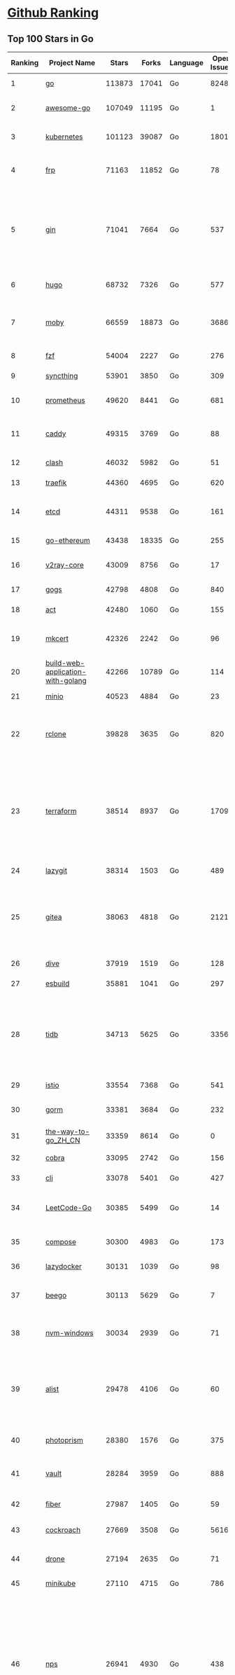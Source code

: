 [Github Ranking](../README.md)
==========

## Top 100 Stars in Go

| Ranking | Project Name | Stars | Forks | Language | Open Issues | Description | Last Commit |
| ------- | ------------ | ----- | ----- | -------- | ----------- | ----------- | ----------- |
| 1 | [go](https://github.com/golang/go) | 113873 | 17041 | Go | 8248 | The Go programming language | 2023-08-27T02:34:29Z |
| 2 | [awesome-go](https://github.com/avelino/awesome-go) | 107049 | 11195 | Go | 1 | A curated list of awesome Go frameworks, libraries and software | 2023-08-26T09:35:36Z |
| 3 | [kubernetes](https://github.com/kubernetes/kubernetes) | 101123 | 39087 | Go | 1801 | Production-Grade Container Scheduling and Management | 2023-08-26T23:24:10Z |
| 4 | [frp](https://github.com/fatedier/frp) | 71163 | 11852 | Go | 78 | A fast reverse proxy to help you expose a local server behind a NAT or firewall to the internet. | 2023-08-23T04:53:26Z |
| 5 | [gin](https://github.com/gin-gonic/gin) | 71041 | 7664 | Go | 537 | Gin is a HTTP web framework written in Go (Golang). It features a Martini-like API with much better performance -- up to 40 times faster. If you need smashing performance, get yourself some Gin. | 2023-08-21T22:36:18Z |
| 6 | [hugo](https://github.com/gohugoio/hugo) | 68732 | 7326 | Go | 577 | The world’s fastest framework for building websites. | 2023-08-25T06:51:52Z |
| 7 | [moby](https://github.com/moby/moby) | 66559 | 18873 | Go | 3686 | Moby Project - a collaborative project for the container ecosystem to assemble container-based systems | 2023-08-26T22:01:06Z |
| 8 | [fzf](https://github.com/junegunn/fzf) | 54004 | 2227 | Go | 276 | :cherry_blossom: A command-line fuzzy finder | 2023-08-26T11:01:13Z |
| 9 | [syncthing](https://github.com/syncthing/syncthing) | 53901 | 3850 | Go | 309 | Open Source Continuous File Synchronization | 2023-08-26T15:50:33Z |
| 10 | [prometheus](https://github.com/prometheus/prometheus) | 49620 | 8441 | Go | 681 | The Prometheus monitoring system and time series database. | 2023-08-26T23:42:52Z |
| 11 | [caddy](https://github.com/caddyserver/caddy) | 49315 | 3769 | Go | 88 | Fast and extensible multi-platform HTTP/1-2-3 web server with automatic HTTPS | 2023-08-27T02:46:08Z |
| 12 | [clash](https://github.com/Dreamacro/clash) | 46032 | 5982 | Go | 51 | A rule-based tunnel in Go. | 2023-08-26T16:35:52Z |
| 13 | [traefik](https://github.com/traefik/traefik) | 44360 | 4695 | Go | 620 | The Cloud Native Application Proxy | 2023-08-25T01:47:04Z |
| 14 | [etcd](https://github.com/etcd-io/etcd) | 44311 | 9538 | Go | 161 | Distributed reliable key-value store for the most critical data of a distributed system | 2023-08-26T17:19:15Z |
| 15 | [go-ethereum](https://github.com/ethereum/go-ethereum) | 43438 | 18335 | Go | 255 | Official Go implementation of the Ethereum protocol | 2023-08-27T00:41:31Z |
| 16 | [v2ray-core](https://github.com/v2ray/v2ray-core) | 43009 | 8756 | Go | 17 | A platform for building proxies to bypass network restrictions. | 2023-08-07T03:53:50Z |
| 17 | [gogs](https://github.com/gogs/gogs) | 42798 | 4808 | Go | 840 | Gogs is a painless self-hosted Git service | 2023-08-25T03:32:48Z |
| 18 | [act](https://github.com/nektos/act) | 42480 | 1060 | Go | 155 | Run your GitHub Actions locally 🚀 | 2023-08-22T16:46:54Z |
| 19 | [mkcert](https://github.com/FiloSottile/mkcert) | 42326 | 2242 | Go | 96 | A simple zero-config tool to make locally trusted development certificates with any names you'd like. | 2023-08-07T07:50:51Z |
| 20 | [build-web-application-with-golang](https://github.com/astaxie/build-web-application-with-golang) | 42266 | 10789 | Go | 114 | A golang ebook intro how to build a web with golang | 2023-08-21T14:20:10Z |
| 21 | [minio](https://github.com/minio/minio) | 40523 | 4884 | Go | 23 | High Performance Object Storage for AI | 2023-08-26T07:33:26Z |
| 22 | [rclone](https://github.com/rclone/rclone) | 39828 | 3635 | Go | 820 | "rsync for cloud storage" - Google Drive, S3, Dropbox, Backblaze B2, One Drive, Swift, Hubic, Wasabi, Google Cloud Storage, Yandex Files | 2023-08-26T10:39:53Z |
| 23 | [terraform](https://github.com/hashicorp/terraform) | 38514 | 8937 | Go | 1709 | Terraform enables you to safely and predictably create, change, and improve infrastructure. It is a source-available tool that codifies APIs into declarative configuration files that can be shared amongst team members, treated as code, edited, reviewed, and versioned. | 2023-08-25T21:21:18Z |
| 24 | [lazygit](https://github.com/jesseduffield/lazygit) | 38314 | 1503 | Go | 489 | simple terminal UI for git commands | 2023-08-25T13:53:30Z |
| 25 | [gitea](https://github.com/go-gitea/gitea) | 38063 | 4818 | Go | 2121 | Git with a cup of tea! Painless self-hosted all-in-one software development service, including Git hosting, code review, team collaboration, package registry and CI/CD | 2023-08-27T02:32:39Z |
| 26 | [dive](https://github.com/wagoodman/dive) | 37919 | 1519 | Go | 128 | A tool for exploring each layer in a docker image | 2023-08-20T15:41:23Z |
| 27 | [esbuild](https://github.com/evanw/esbuild) | 35881 | 1041 | Go | 297 | An extremely fast bundler for the web | 2023-08-14T02:32:15Z |
| 28 | [tidb](https://github.com/pingcap/tidb) | 34713 | 5625 | Go | 3356 | TiDB is an open-source, cloud-native, distributed, MySQL-Compatible database for elastic scale and real-time analytics. Try AI-powered Chat2Query free at : https://tidbcloud.com/free-trial | 2023-08-27T02:47:29Z |
| 29 | [istio](https://github.com/istio/istio) | 33554 | 7368 | Go | 541 | Connect, secure, control, and observe services. | 2023-08-27T02:37:21Z |
| 30 | [gorm](https://github.com/go-gorm/gorm) | 33381 | 3684 | Go | 232 | The fantastic ORM library for Golang, aims to be developer friendly | 2023-08-25T13:19:45Z |
| 31 | [the-way-to-go_ZH_CN](https://github.com/unknwon/the-way-to-go_ZH_CN) | 33359 | 8614 | Go | 0 | 《The Way to Go》中文译本，中文正式名《Go 入门指南》 | 2023-08-12T01:54:36Z |
| 32 | [cobra](https://github.com/spf13/cobra) | 33095 | 2742 | Go | 156 | A Commander for modern Go CLI interactions | 2023-08-21T10:07:02Z |
| 33 | [cli](https://github.com/cli/cli) | 33078 | 5401 | Go | 427 | GitHub’s official command line tool | 2023-08-26T19:09:00Z |
| 34 | [LeetCode-Go](https://github.com/halfrost/LeetCode-Go) | 30385 | 5499 | Go | 14 | ✅ Solutions to LeetCode by Go, 100% test coverage, runtime beats 100% / LeetCode 题解 | 2023-08-01T14:41:22Z |
| 35 | [compose](https://github.com/docker/compose) | 30300 | 4983 | Go | 173 | Define and run multi-container applications with Docker | 2023-08-26T12:29:29Z |
| 36 | [lazydocker](https://github.com/jesseduffield/lazydocker) | 30131 | 1039 | Go | 98 | The lazier way to manage everything docker | 2023-08-11T15:27:25Z |
| 37 | [beego](https://github.com/beego/beego) | 30113 | 5629 | Go | 7 | beego is an open-source, high-performance web framework for the Go programming language. | 2023-08-25T12:53:17Z |
| 38 | [nvm-windows](https://github.com/coreybutler/nvm-windows) | 30034 | 2939 | Go | 71 | A node.js version management utility for Windows. Ironically written in Go. | 2023-08-17T06:59:00Z |
| 39 | [alist](https://github.com/alist-org/alist) | 29478 | 4106 | Go | 60 | 🗂️A file list/WebDAV program that supports multiple storages, powered by Gin and Solidjs. / 一个支持多存储的文件列表/WebDAV程序，使用 Gin 和 Solidjs。 | 2023-08-26T17:39:34Z |
| 40 | [photoprism](https://github.com/photoprism/photoprism) | 28380 | 1576 | Go | 375 | AI-Powered Photos App for the Decentralized Web 🌈💎✨ | 2023-08-26T13:22:02Z |
| 41 | [vault](https://github.com/hashicorp/vault) | 28284 | 3959 | Go | 888 | A tool for secrets management, encryption as a service, and privileged access management | 2023-08-26T21:52:39Z |
| 42 | [fiber](https://github.com/gofiber/fiber) | 27987 | 1405 | Go | 59 | ⚡️ Express inspired web framework written in Go | 2023-08-26T13:32:05Z |
| 43 | [cockroach](https://github.com/cockroachdb/cockroach) | 27669 | 3508 | Go | 5616 | CockroachDB - the open source, cloud-native distributed SQL database. | 2023-08-27T01:09:39Z |
| 44 | [drone](https://github.com/harness/drone) | 27194 | 2635 | Go | 71 | Drone is a Container-Native, Continuous Delivery Platform | 2023-08-21T12:37:13Z |
| 45 | [minikube](https://github.com/kubernetes/minikube) | 27110 | 4715 | Go | 786 | Run Kubernetes locally | 2023-08-25T17:20:24Z |
| 46 | [nps](https://github.com/ehang-io/nps) | 26941 | 4930 | Go | 438 | 一款轻量级、高性能、功能强大的内网穿透代理服务器。支持tcp、udp、socks5、http等几乎所有流量转发，可用来访问内网网站、本地支付接口调试、ssh访问、远程桌面，内网dns解析、内网socks5代理等等……，并带有功能强大的web管理端。a lightweight, high-performance, powerful intranet penetration proxy server, with a powerful web management terminal. | 2023-07-17T03:53:54Z |
| 47 | [consul](https://github.com/hashicorp/consul) | 26835 | 4381 | Go | 1093 | Consul is a distributed, highly available, and data center aware solution to connect and configure applications across dynamic, distributed infrastructure. | 2023-08-25T23:13:09Z |
| 48 | [echo](https://github.com/labstack/echo) | 26415 | 2190 | Go | 51 | High performance, minimalist Go web framework | 2023-08-22T19:50:58Z |
| 49 | [portainer](https://github.com/portainer/portainer) | 26358 | 2230 | Go | 312 | Making Docker and Kubernetes management easy. | 2023-08-26T15:38:58Z |
| 50 | [influxdb](https://github.com/influxdata/influxdb) | 26031 | 3416 | Go | 1741 | Scalable datastore for metrics, events, and real-time analytics | 2023-08-20T02:18:22Z |
| 51 | [pocketbase](https://github.com/pocketbase/pocketbase) | 25458 | 1050 | Go | 46 | Open Source realtime backend in 1 file | 2023-08-26T11:46:41Z |
| 52 | [kit](https://github.com/go-kit/kit) | 25335 | 2439 | Go | 35 | A standard library for microservices. | 2023-08-25T14:21:49Z |
| 53 | [go-zero](https://github.com/zeromicro/go-zero) | 25286 | 3595 | Go | 310 | A cloud-native Go microservices framework with cli tool for productivity. | 2023-08-25T02:34:52Z |
| 54 | [helm](https://github.com/helm/helm) | 24849 | 6851 | Go | 274 | The Kubernetes Package Manager | 2023-08-27T02:55:40Z |
| 55 | [iris](https://github.com/kataras/iris) | 24276 | 2487 | Go | 87 | The fastest HTTP/2 Go Web Framework. New, modern and easy to learn. Fast development with Code you control. Unbeatable cost-performance ratio :rocket: | 2023-08-25T08:45:58Z |
| 56 | [k3s](https://github.com/k3s-io/k3s) | 24269 | 2121 | Go | 88 | Lightweight Kubernetes | 2023-08-25T21:12:05Z |
| 57 | [viper](https://github.com/spf13/viper) | 23817 | 1954 | Go | 376 | Go configuration with fangs | 2023-08-24T17:36:24Z |
| 58 | [nsq](https://github.com/nsqio/nsq) | 23726 | 2884 | Go | 50 | A realtime distributed messaging platform | 2023-07-16T20:11:26Z |
| 59 | [v2ray-core](https://github.com/v2fly/v2ray-core) | 23631 | 3747 | Go | 42 | A platform for building proxies to bypass network restrictions. | 2023-08-26T13:59:42Z |
| 60 | [faas](https://github.com/openfaas/faas) | 23417 | 1868 | Go | 31 | OpenFaaS - Serverless Functions Made Simple | 2023-08-22T17:38:32Z |
| 61 | [croc](https://github.com/schollz/croc) | 23384 | 996 | Go | 108 | Easily and securely send things from one computer to another :crocodile: :package: | 2023-08-18T09:00:46Z |
| 62 | [ngrok](https://github.com/inconshreveable/ngrok) | 23164 | 4314 | Go | 225 | Introspected tunnels to localhost | 2023-07-09T00:44:48Z |
| 63 | [logrus](https://github.com/sirupsen/logrus) | 23152 | 2267 | Go | 4 | Structured, pluggable logging for Go. | 2023-07-21T15:53:03Z |
| 64 | [docker_practice](https://github.com/yeasy/docker_practice) | 22813 | 5586 | Go | 4 | Learn and understand Docker&Container technologies, with real DevOps practice! | 2023-08-18T04:55:29Z |
| 65 | [go-patterns](https://github.com/tmrts/go-patterns) | 22697 | 2097 | Go | 17 | Curated list of Go design patterns, recipes and idioms | 2023-04-30T11:12:57Z |
| 66 | [hub](https://github.com/mislav/hub) | 22523 | 2405 | Go | 238 | A command-line tool that makes git easier to use with GitHub. | 2023-07-25T10:30:58Z |
| 67 | [micro](https://github.com/zyedidia/micro) | 22518 | 1145 | Go | 702 | A modern and intuitive terminal-based text editor | 2023-08-26T15:15:56Z |
| 68 | [milvus](https://github.com/milvus-io/milvus) | 22446 | 2474 | Go | 593 | A cloud-native vector database, storage for next generation AI applications | 2023-08-26T15:08:08Z |
| 69 | [k9s](https://github.com/derailed/k9s) | 22018 | 1411 | Go | 422 | 🐶 Kubernetes CLI To Manage Your Clusters In Style! | 2023-08-26T02:39:17Z |
| 70 | [lux](https://github.com/iawia002/lux) | 21903 | 2569 | Go | 449 | 👾 Fast and simple video download library and CLI tool written in Go | 2023-08-16T05:58:09Z |
| 71 | [dapr](https://github.com/dapr/dapr) | 21785 | 1704 | Go | 369 | Dapr is a portable, event-driven, runtime for building distributed applications across cloud and edge. | 2023-08-27T02:07:17Z |
| 72 | [vegeta](https://github.com/tsenart/vegeta) | 21742 | 1318 | Go | 52 | HTTP load testing tool and library. It's over 9000! | 2023-08-18T11:31:46Z |
| 73 | [rancher](https://github.com/rancher/rancher) | 21469 | 2866 | Go | 2499 | Complete container management platform | 2023-08-27T03:00:59Z |
| 74 | [k6](https://github.com/grafana/k6) | 21305 | 1120 | Go | 436 | A modern load testing tool, using Go and JavaScript - https://k6.io | 2023-08-25T10:03:53Z |
| 75 | [kratos](https://github.com/go-kratos/kratos) | 21233 | 3884 | Go | 91 | Your ultimate Go microservices framework for the cloud-native era. | 2023-08-25T06:21:16Z |
| 76 | [fyne](https://github.com/fyne-io/fyne) | 21164 | 1200 | Go | 544 | Cross platform GUI toolkit in Go inspired by Material Design | 2023-08-25T14:52:55Z |
| 77 | [restic](https://github.com/restic/restic) | 21043 | 1344 | Go | 388 | Fast, secure, efficient backup program | 2023-08-25T19:41:43Z |
| 78 | [delve](https://github.com/go-delve/delve) | 20941 | 2098 | Go | 92 | Delve is a debugger for the Go programming language. | 2023-08-23T20:02:35Z |
| 79 | [go-micro](https://github.com/go-micro/go-micro) | 20764 | 2317 | Go | 78 | A Go microservices framework | 2023-08-07T08:46:20Z |
| 80 | [harbor](https://github.com/goharbor/harbor) | 20704 | 4446 | Go | 536 | An open source trusted cloud native registry project that stores, signs, and scans content. | 2023-08-27T02:14:55Z |
| 81 | [cli](https://github.com/urfave/cli) | 20611 | 1699 | Go | 34 | A simple, fast, and fun package for building command line apps in Go | 2023-08-21T23:21:03Z |
| 82 | [filebrowser](https://github.com/filebrowser/filebrowser) | 20599 | 2459 | Go | 90 | 📂 Web File Browser | 2023-08-26T22:28:58Z |
| 83 | [colly](https://github.com/gocolly/colly) | 20569 | 1636 | Go | 142 | Elegant Scraper and Crawler Framework for Golang | 2023-08-22T17:11:42Z |
| 84 | [testify](https://github.com/stretchr/testify) | 20439 | 1488 | Go | 259 | A toolkit with common assertions and mocks that plays nicely with the standard library | 2023-08-25T17:26:41Z |
| 85 | [learn-go-with-tests](https://github.com/quii/learn-go-with-tests) | 20050 | 2636 | Go | 37 | Learn Go with test-driven development | 2023-08-01T05:46:15Z |
| 86 | [fasthttp](https://github.com/valyala/fasthttp) | 20033 | 1672 | Go | 70 | Fast HTTP package for Go. Tuned for high performance. Zero memory allocations in hot paths. Up to 10x faster than net/http | 2023-08-26T10:49:19Z |
| 87 | [loki](https://github.com/grafana/loki) | 19868 | 2888 | Go | 1001 | Like Prometheus, but for logs. | 2023-08-26T16:21:15Z |
| 88 | [websocket](https://github.com/gorilla/websocket) | 19693 | 3383 | Go | 29 | Package gorilla/websocket is a fast, well-tested and widely used WebSocket implementation for Go. | 2023-08-26T20:01:46Z |
| 89 | [zap](https://github.com/uber-go/zap) | 19550 | 1388 | Go | 99 | Blazing fast, structured, leveled logging in Go. | 2023-08-25T16:48:20Z |
| 90 | [dgraph](https://github.com/dgraph-io/dgraph) | 19547 | 1482 | Go | 203 | The high-performance database for modern applications | 2023-08-26T15:46:10Z |
| 91 | [bubbletea](https://github.com/charmbracelet/bubbletea) | 19518 | 614 | Go | 44 | A powerful little TUI framework 🏗 | 2023-08-27T01:39:55Z |
| 92 | [mux](https://github.com/gorilla/mux) | 19026 | 1798 | Go | 10 | Package gorilla/mux is a powerful HTTP router and URL matcher for building Go web servers with 🦍 | 2023-08-25T01:12:58Z |
| 93 | [podman](https://github.com/containers/podman) | 18890 | 2035 | Go | 421 | Podman: A tool for managing OCI containers and pods. | 2023-08-27T01:23:41Z |
| 94 | [Cloudreve](https://github.com/cloudreve/Cloudreve) | 18759 | 3114 | Go | 209 | 🌩支持多家云存储的云盘系统 (Self-hosted file management and sharing system, supports multiple storage providers) | 2023-08-14T17:29:51Z |
| 95 | [grpc-go](https://github.com/grpc/grpc-go) | 18657 | 4112 | Go | 125 | The Go language implementation of gRPC. HTTP/2 based RPC | 2023-08-26T10:58:32Z |
| 96 | [trivy](https://github.com/aquasecurity/trivy) | 18408 | 1839 | Go | 145 | Find vulnerabilities, misconfigurations, secrets, SBOM in containers, Kubernetes, code repositories, clouds and more | 2023-08-25T14:05:33Z |
| 97 | [AdGuardHome](https://github.com/AdguardTeam/AdGuardHome) | 18281 | 1526 | Go | 871 | Network-wide ads & trackers blocking DNS server | 2023-08-25T16:35:55Z |
| 98 | [jaeger](https://github.com/jaegertracing/jaeger) | 18161 | 2223 | Go | 329 | CNCF Jaeger, a Distributed Tracing Platform | 2023-08-26T22:44:00Z |
| 99 | [seaweedfs](https://github.com/seaweedfs/seaweedfs) | 18127 | 2022 | Go | 204 | SeaweedFS is a fast distributed storage system for blobs, objects, files, and data lake, for billions of files! Blob store has O(1) disk seek, cloud tiering. Filer supports Cloud Drive, cross-DC active-active replication, Kubernetes, POSIX FUSE mount, S3 API, S3 Gateway, Hadoop, WebDAV, encryption, Erasure Coding. | 2023-08-26T20:39:25Z |
| 100 | [gin-vue-admin](https://github.com/flipped-aurora/gin-vue-admin) | 18106 | 5481 | Go | 36 | 基于vite+vue3+gin搭建的开发基础平台（支持TS,JS混用），集成jwt鉴权，权限管理，动态路由，显隐可控组件，分页封装，多点登录拦截，资源权限，上传下载，代码生成器，表单生成器,chatGPT自动查表等开发必备功能。 | 2023-08-24T03:29:08Z |

